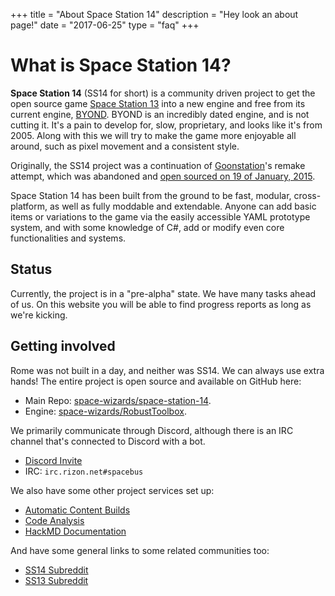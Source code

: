 +++
title = "About Space Station 14"
description = "Hey look an about page!"
date = "2017-06-25"
type = "faq"
+++

# What is Space Station 14?

**Space Station 14** (SS14 for short) is a community driven project to get the open source game [Space Station 13](https://spacestation13.com/) into a new engine and free from its current engine, [BYOND](https://secure.byond.com/). BYOND is an incredibly dated engine, and is not cutting it. It's a pain to develop for, slow, proprietary, and looks like it's from 2005. <!-- TODO: Verify how accurate this number is. --> Along with this we will try to make the game more enjoyable all around, such as pixel movement and a consistent style.

Originally, the SS14 project was a continuation of [Goonstation](https://forum.ss13.co/)'s remake attempt, which was abandoned and [open sourced on 19 of January, 2015](https://archive.fo/xey2L).

Space Station 14 has been built from the ground to be fast, modular, cross-platform, as well as fully moddable and extendable. Anyone can add basic items or variations to the game via the easily accessible YAML prototype system, and with some knowledge of C#, add or modify even core functionalities and systems.

## Status

Currently, the project is in a "pre-alpha" state. We have many tasks ahead of us. On this website you will be able to find progress reports as long as we're kicking.

## Getting involved

Rome was not built in a day, and neither was SS14. We can always use extra hands! The entire project is open source and available on GitHub here:

* Main Repo: [space-wizards/space-station-14](https://github.com/space-wizards/space-station-14).
* Engine: [space-wizards/RobustToolbox](https://github.com/space-wizards/RobustToolbox).

We primarily communicate through Discord, although there is an IRC channel that's connected to Discord with a bot.

* [Discord Invite](https://discord.gg/T5EejNS)
* IRC: `irc.rizon.net#spacebus`

We also have some other project services set up:

* [Automatic Content Builds](/about/nightlies)
* [Code Analysis](https://sonarcloud.io/dashboard?id=ss14)
* [HackMD Documentation](https://hackmd.io/@ss14/docs/%2FvJp0-PyuSNeWMb5GA00B4Q)

And have some general links to some related communities too:

* [SS14 Subreddit](https://ss14.reddit.com)
* [SS13 Subreddit](https://ss13.reddit.com)

